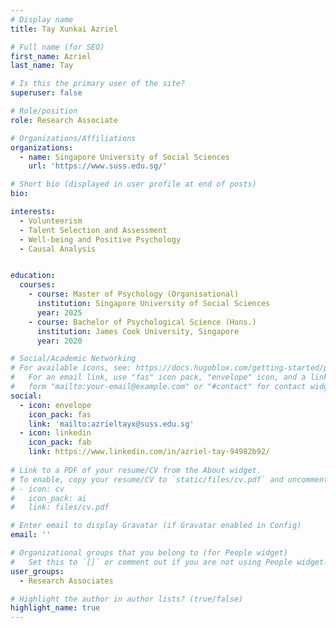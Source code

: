 ```yaml
---
# Display name
title: Tay Xunkai Azriel

# Full name (for SEO)
first_name: Azriel
last_name: Tay

# Is this the primary user of the site?
superuser: false

# Role/position
role: Research Associate

# Organizations/Affiliations
organizations:
  - name: Singapore University of Social Sciences
    url: 'https://www.suss.edu.sg/'

# Short bio (displayed in user profile at end of posts)
bio: 

interests:
  - Volunteerism
  - Talent Selection and Assessment
  - Well-being and Positive Psychology
  - Causal Analysis


education:
  courses:
    - course: Master of Psychology (Organisational)
      institution: Singapore University of Social Sciences
      year: 2025
    - course: Bachelor of Psychological Science (Hons.)
      institution: James Cook University, Singapore
      year: 2020

# Social/Academic Networking
# For available icons, see: https://docs.hugoblox.com/getting-started/page-builder/#icons
#   For an email link, use "fas" icon pack, "envelope" icon, and a link in the
#   form "mailto:your-email@example.com" or "#contact" for contact widget.
social:
  - icon: envelope
    icon_pack: fas
    link: 'mailto:azrieltayx@suss.edu.sg'
  - icon: linkedin
    icon_pack: fab
    link: https://www.linkedin.com/in/azriel-tay-94982b92/
    
# Link to a PDF of your resume/CV from the About widget.
# To enable, copy your resume/CV to `static/files/cv.pdf` and uncomment the lines below.
# - icon: cv
#   icon_pack: ai
#   link: files/cv.pdf

# Enter email to display Gravatar (if Gravatar enabled in Config)
email: ''

# Organizational groups that you belong to (for People widget)
#   Set this to `[]` or comment out if you are not using People widget.
user_groups:
  - Research Associates

# Highlight the author in author lists? (true/false)
highlight_name: true
---
```

